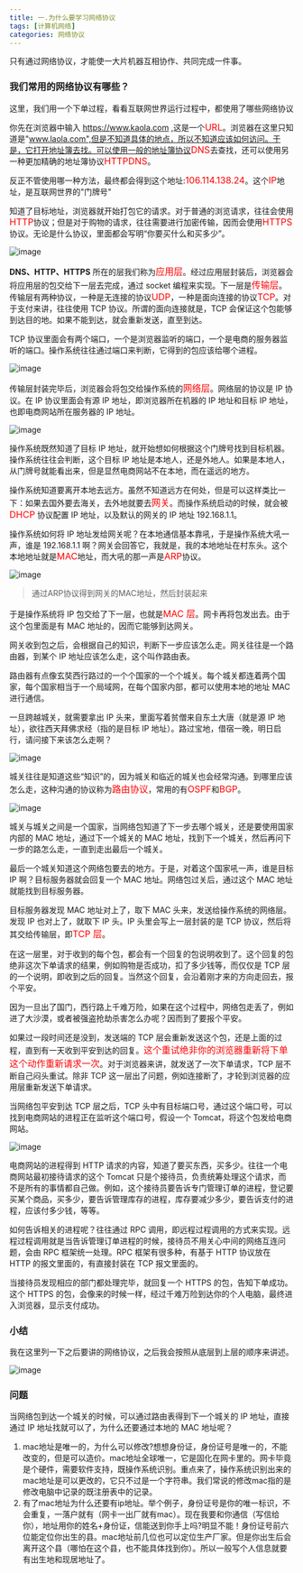 ```yaml
---
title: 一.为什么要学习网络协议
tags: [计算机网络]
categories: 网络协议
---
```


只有通过网络协议，才能使一大片机器互相协作、共同完成一件事。

<!--more-->

### 我们常用的网络协议有哪些？

这里，我们用一个下单过程，看看互联网世界运行过程中，都使用了哪些网络协议

你先在浏览器中输入 https://www.kaola.com ,这是一个<font size =3 color= red>URL</font>。浏览器在这里只知道是"www.laola.com",但是不知道具体的地点，所以不知道应该如何访问。于是，它打开地址簿去找。可以使用一般的地址簿协议<font size =  3 color= red>DNS</font>去查找，还可以使用另一种更加精确的地址簿协议<font size = 3 color= red>HTTPDNS</font>。

反正不管使用哪一种方法，最终都会得到这个地址:<font size = 3 color= red>106.114.138.24</font>。这个<font size = 3 color= red>IP</font>地址，是互联网世界的"门牌号"

知道了目标地址，浏览器就开始打包它的请求。对于普通的浏览请求，往往会使用<font size = 3 color= red>HTTP</font>协议；但是对于购物的请求，往往需要进行加密传输，因而会使用<font size = 3 color= red>HTTPS</font>协议。无论是什么协议，里面都会写明“你要买什么和买多少”。

![image](https://static001.geekbang.org/resource/image/d8/c6/d8a65ca347ad26acc9f1de49b10320c6.png)

**DNS、HTTP、HTTPS** 所在的层我们称为<font size = 3 color= red>应用层</font>。经过应用层封装后，浏览器会将应用层的包交给下一层去完成，通过 socket 编程来实现。下一层是<font size = 3 color= red>传输层</font>。传输层有两种协议，一种是无连接的协议<font size = 3 color= red>UDP</font>，一种是面向连接的协议<font size = 3 color= red>TCP</font>。对于支付来讲，往往使用 TCP 协议。所谓的面向连接就是，TCP 会保证这个包能够到达目的地。如果不能到达，就会重新发送，直至到达。</p>

TCP 协议里面会有两个端口，一个是浏览器监听的端口，一个是电商的服务器监听的端口。操作系统往往通过端口来判断，它得到的包应该给哪个进程。

![image](https://static001.geekbang.org/resource/image/53/ee/53c753a7d49c9dfe3cfeb26497e47eee.png)

传输层封装完毕后，浏览器会将包交给操作系统的<font size = 3 color= red>网络层</font>。网络层的协议是 IP 协议。在 IP 协议里面会有源 IP 地址，即浏览器所在机器的 IP 地址和目标 IP 地址，也即电商网站所在服务器的 IP 地址。 

![image](https://static001.geekbang.org/resource/image/45/1b/459a421975b27f6187d2aa4673171f1b.png)

操作系统既然知道了目标 IP 地址，就开始想如何根据这个门牌号找到目标机器。操作系统往往会判断，这个目标 IP 地址是本地人，还是外地人。如果是本地人，从门牌号就能看出来，但是显然电商网站不在本地，而在遥远的地方。

操作系统知道要离开本地去远方。虽然不知道远方在何处，但是可以这样类比一下：如果去国外要去海关，去外地就要去<font size = 3 color= red>网关</font>。而操作系统启动的时候，就会被 <font size = 3 color= red>DHCP</font> 协议配置 IP 地址，以及默认的网关的 IP 地址 192.168.1.1。

操作系统如何将 IP 地址发给网关呢？在本地通信基本靠吼，于是操作系统大吼一声，谁是 192.168.1.1 啊？网关会回答它，我就是，我的本地地址在村东头。这个本地地址就是<font size = 3 color= red>MAC</font>地址，而大吼的那一声是<font size = 3 color= red>ARP</font>协议。

![image](https://static001.geekbang.org/resource/image/cc/4f/cc02190ac57af7fb6c3839534f2b674f.png)

> 通过ARP协议得到网关的MAC地址，然后封装起来

于是操作系统将 IP 包交给了下一层，也就是<font size = 3 color= red>MAC 层</font>。网卡再将包发出去。由于这个包里面是有 MAC 地址的，因而它能够到达网关。

网关收到包之后，会根据自己的知识，判断下一步应该怎么走。网关往往是一个路由器，到某个 IP 地址应该怎么走，这个叫作路由表。

路由器有点像玄奘西行路过的一个个国家的一个个城关。每个城关都连着两个国家，每个国家相当于一个局域网，在每个国家内部，都可以使用本地的地址 MAC 进行通信。

一旦跨越城关，就需要拿出 IP 头来，里面写着贫僧来自东土大唐（就是源 IP 地址），欲往西天拜佛求经（指的是目标 IP 地址）。路过宝地，借宿一晚，明日启行，请问接下来该怎么走啊？

![image](https://static001.geekbang.org/resource/image/f7/e2/f7ea602aec91c67b35e710fb72a975e2.png)

城关往往是知道这些“知识”的，因为城关和临近的城关也会经常沟通。到哪里应该怎么走，这种沟通的协议称为<font size = 3 color= red>路由协议</font>，常用的有<font size = 3 color= red>OSPF</font>和<font size = 3 color= red>BGP</font>。

![image](https://static001.geekbang.org/resource/image/b2/d4/b25ad7afba7b79331d95875dd0f451d4.png)

城关与城关之间是一个国家，当网络包知道了下一步去哪个城关，还是要使用国家内部的 MAC 地址，通过下一个城关的 MAC 地址，找到下一个城关，然后再问下一步的路怎么走，一直到走出最后一个城关。

最后一个城关知道这个网络包要去的地方。于是，对着这个国家吼一声，谁是目标 IP 啊？目标服务器就会回复一个 MAC 地址。网络包过关后，通过这个 MAC 地址就能找到目标服务器。

目标服务器发现 MAC 地址对上了，取下 MAC 头来，发送给操作系统的网络层。发现 IP 也对上了，就取下 IP 头。IP 头里会写上一层封装的是 TCP 协议，然后将其交给传输层，即<font size = 3 color= red>TCP 层</font>。

在这一层里，对于收到的每个包，都会有一个回复的包说明收到了。这个回复的包绝非这次下单请求的结果，例如购物是否成功，扣了多少钱等，而仅仅是 TCP 层的一个说明，即收到之后的回复。当然这个回复，会沿着刚才来的方向走回去，报个平安。

因为一旦出了国门，西行路上千难万险，如果在这个过程中，网络包走丢了，例如进了大沙漠，或者被强盗抢劫杀害怎么办呢？因而到了要报个平安。

如果过一段时间还是没到，发送端的 TCP 层会重新发送这个包，还是上面的过程，直到有一天收到平安到达的回复。<font size = 3 color= red>这个重试绝非你的浏览器重新将下单这个动作重新请求一次</font>。对于浏览器来讲，就发送了一次下单请求，TCP 层不断自己闷头重试。除非 TCP 这一层出了问题，例如连接断了，才轮到浏览器的应用层重新发送下单请求。

当网络包平安到达 TCP 层之后，TCP 头中有目标端口号，通过这个端口号，可以找到电商网站的进程正在监听这个端口号，假设一个 Tomcat，将这个包发给电商网站。

![image](https://static001.geekbang.org/resource/image/b4/3f/b465ccfafe333bfdfb9daf78f96e123f.png)
<p>电商网站的进程得到 HTTP 请求的内容，知道了要买东西，买多少。往往一个电商网站最初接待请求的这个 Tomcat 只是个接待员，负责统筹处理这个请求，而不是所有的事情都自己做。例如，这个接待员要告诉专门管理订单的进程，登记要买某个商品，买多少，要告诉管理库存的进程，库存要减少多少，要告诉支付的进程，应该付多少钱，等等。</p>
<p>如何告诉相关的进程呢？往往通过 RPC 调用，即远程过程调用的方式来实现。远程过程调用就是当告诉管理订单进程的时候，接待员不用关心中间的网络互连问题，会由 RPC 框架统一处理。RPC 框架有很多种，有基于 HTTP 协议放在 HTTP 的报文里面的，有直接封装在 TCP 报文里面的。</p>
<p>当接待员发现相应的部门都处理完毕，就回复一个 HTTPS 的包，告知下单成功。这个 HTTPS 的包，会像来的时候一样，经过千难万险到达你的个人电脑，最终进入浏览器，显示支付成功。</p>

### 小结

我在这里列一下之后要讲的网络协议，之后我会按照从底层到上层的顺序来讲述。

![image](http://img.027cgb.com/606599/%E8%AE%A1%E7%AE%97%E6%9C%BA%E7%BD%91%E7%BB%9C/1.png)

### 问题

当网络包到达一个城关的时候，可以通过路由表得到下一个城关的 IP 地址，直接通过 IP 地址找就可以了，为什么还要通过本地的 MAC 地址呢？

1. mac地址是唯一的，为什么可以修改?想想身份证，身份证号是唯一的，不能改变的，但是可以造价。mac地址全球唯一，它是固化在网卡里的。网卡毕竟是个硬件，需要软件支持，既操作系统识别。重点来了，操作系统识别出来的mac地址是可以更改的，它只不过是一个字符串。我们常说的修改mac指的是修改电脑中记录的既注册表中的记录。
2. 有了mac地址为什么还要有ip地址。举个例子，身份证号是你的唯一标识，不会重复，一落户就有（网卡一出厂就有mac）。现在我要和你通信（写信给你），地址用你的姓名+身份证，信能送到你手上吗?明显不能！身份证号前六位能定位你出生的县。mac地址前几位也可以定位生产厂家。但是你出生后会离开这个县（哪怕在这个县，也不能具体找到你）。所以一般写个人信息就要有出生地和现居地址了。


